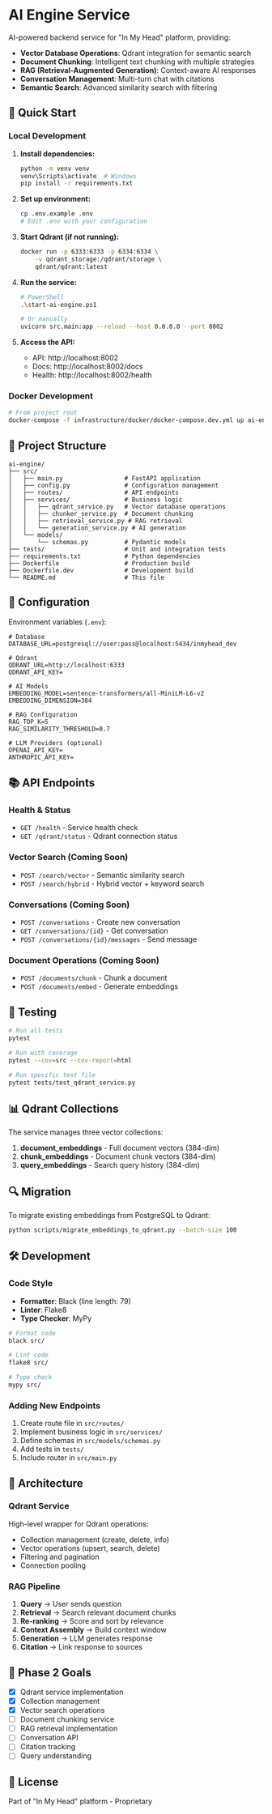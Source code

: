 # AI Engine Service

AI-powered backend service for "In My Head" platform, providing:

- **Vector Database Operations**: Qdrant integration for semantic search
- **Document Chunking**: Intelligent text chunking with multiple strategies
- **RAG (Retrieval-Augmented Generation)**: Context-aware AI responses
- **Conversation Management**: Multi-turn chat with citations
- **Semantic Search**: Advanced similarity search with filtering

## 🚀 Quick Start

### Local Development

1. **Install dependencies:**
   ```bash
   python -m venv venv
   venv\Scripts\activate  # Windows
   pip install -r requirements.txt
   ```

2. **Set up environment:**
   ```bash
   cp .env.example .env
   # Edit .env with your configuration
   ```

3. **Start Qdrant (if not running):**
   ```bash
   docker run -p 6333:6333 -p 6334:6334 \
       -v qdrant_storage:/qdrant/storage \
       qdrant/qdrant:latest
   ```

4. **Run the service:**
   ```bash
   # PowerShell
   .\start-ai-engine.ps1
   
   # Or manually
   uvicorn src.main:app --reload --host 0.0.0.0 --port 8002
   ```

5. **Access the API:**
   - API: http://localhost:8002
   - Docs: http://localhost:8002/docs
   - Health: http://localhost:8002/health

### Docker Development

```bash
# From project root
docker-compose -f infrastructure/docker/docker-compose.dev.yml up ai-engine
```

## 📁 Project Structure

```
ai-engine/
├── src/
│   ├── main.py                 # FastAPI application
│   ├── config.py               # Configuration management
│   ├── routes/                 # API endpoints
│   ├── services/               # Business logic
│   │   ├── qdrant_service.py   # Vector database operations
│   │   ├── chunker_service.py  # Document chunking
│   │   ├── retrieval_service.py # RAG retrieval
│   │   └── generation_service.py # AI generation
│   └── models/
│       └── schemas.py          # Pydantic models
├── tests/                      # Unit and integration tests
├── requirements.txt            # Python dependencies
├── Dockerfile                  # Production build
├── Dockerfile.dev              # Development build
└── README.md                   # This file
```

## 🔧 Configuration

Environment variables (`.env`):

```env
# Database
DATABASE_URL=postgresql://user:pass@localhost:5434/inmyhead_dev

# Qdrant
QDRANT_URL=http://localhost:6333
QDRANT_API_KEY=

# AI Models
EMBEDDING_MODEL=sentence-transformers/all-MiniLM-L6-v2
EMBEDDING_DIMENSION=384

# RAG Configuration
RAG_TOP_K=5
RAG_SIMILARITY_THRESHOLD=0.7

# LLM Providers (optional)
OPENAI_API_KEY=
ANTHROPIC_API_KEY=
```

## 📚 API Endpoints

### Health & Status

- `GET /health` - Service health check
- `GET /qdrant/status` - Qdrant connection status

### Vector Search (Coming Soon)

- `POST /search/vector` - Semantic similarity search
- `POST /search/hybrid` - Hybrid vector + keyword search

### Conversations (Coming Soon)

- `POST /conversations` - Create new conversation
- `GET /conversations/{id}` - Get conversation
- `POST /conversations/{id}/messages` - Send message

### Document Operations (Coming Soon)

- `POST /documents/chunk` - Chunk a document
- `POST /documents/embed` - Generate embeddings

## 🧪 Testing

```bash
# Run all tests
pytest

# Run with coverage
pytest --cov=src --cov-report=html

# Run specific test file
pytest tests/test_qdrant_service.py
```

## 📊 Qdrant Collections

The service manages three vector collections:

1. **document_embeddings** - Full document vectors (384-dim)
2. **chunk_embeddings** - Document chunk vectors (384-dim)
3. **query_embeddings** - Search query history (384-dim)

## 🔍 Migration

To migrate existing embeddings from PostgreSQL to Qdrant:

```bash
python scripts/migrate_embeddings_to_qdrant.py --batch-size 100
```

## 🛠️ Development

### Code Style

- **Formatter**: Black (line length: 79)
- **Linter**: Flake8
- **Type Checker**: MyPy

```bash
# Format code
black src/

# Lint code
flake8 src/

# Type check
mypy src/
```

### Adding New Endpoints

1. Create route file in `src/routes/`
2. Implement business logic in `src/services/`
3. Define schemas in `src/models/schemas.py`
4. Add tests in `tests/`
5. Include router in `src/main.py`

## 📝 Architecture

### Qdrant Service

High-level wrapper for Qdrant operations:
- Collection management (create, delete, info)
- Vector operations (upsert, search, delete)
- Filtering and pagination
- Connection pooling

### RAG Pipeline

1. **Query** → User sends question
2. **Retrieval** → Search relevant document chunks
3. **Re-ranking** → Score and sort by relevance
4. **Context Assembly** → Build context window
5. **Generation** → LLM generates response
6. **Citation** → Link response to sources

## 🚀 Phase 2 Goals

- [x] Qdrant service implementation
- [x] Collection management
- [x] Vector search operations
- [ ] Document chunking service
- [ ] RAG retrieval implementation
- [ ] Conversation API
- [ ] Citation tracking
- [ ] Query understanding

## 📄 License

Part of "In My Head" platform - Proprietary

